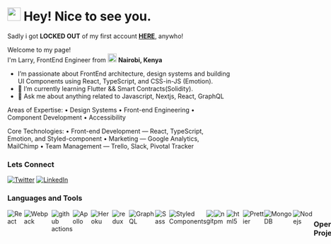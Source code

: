 <h1><img src="https://emojis.slackmojis.com/emojis/images/1531849430/4246/blob-sunglasses.gif?1531849430" width="30"/> Hey! Nice to see you.</h1>

<p>Sadly i got <b>LOCKED OUT</b> of my first account <td><a href="https://github.com/miami78"><b>HERE</b></a>, anywho! </p>

<p>Welcome to my page! </br> I'm Larry, FrontEnd Engineer from <img src="https://flagcdn.com/32x24/ke.png" width="20"/> <b>Nairobi, Kenya</b>

- I’m passionate about FrontEnd architecture, design systems and building UI Components using React, TypeScript, and CSS-in-JS (Emotion).
- 🌱  I’m currently learning Flutter && Smart Contracts(Solidity).
- 💬  Ask me about anything related to Javascript, Nextjs, React, GraphQL

Areas of Expertise:
• Design Systems
• Front-end Engineering
• Component Development
• Accessibility

Core Technologies: 
• Front-end Development — React, TypeScript, Emotion, and Styled-component
• Marketing — Google Analytics, MailChimp
• Team Management — Trello, Slack, Pivotal Tracker


<h3>Lets Connect</h3>

<p><a href="https://twitter.com/miamilarry78" target="_blank"><img alt="Twitter" src="https://img.shields.io/badge/twitter-%231DA1F2.svg?&style=for-the-badge&logo=twitter&logoColor=white" /></a> <a href="https://www.linkedin.com/in/larrymiami/" target="_blank"><img alt="LinkedIn" src="https://img.shields.io/badge/linkedin-%230077B5.svg?&style=for-the-badge&logo=linkedin&logoColor=white" /></a>
</p>


<h3>Languages and Tools</h3>

<div style="display:flex; flex-direction: row">
  <img alt="React" src="https://img.shields.io/badge/-React-45b8d8?style=flat-square&logo=react&logoColor=white" />
  <img alt="Webpack" src="https://img.shields.io/badge/-Webpack-8DD6F9?style=flat-square&logo=webpack&logoColor=white" /> 
  <img alt="github actions" src="https://img.shields.io/badge/-Github_Actions-2088FF?style=flat-square&logo=github-actions&logoColor=white" />
  <img alt="Apollo" src="https://img.shields.io/badge/-Apollo%20GraphQL-311C87?style=flat-square&logo=apollo-graphql&logoColor=white" />
  <img alt="Heroku" src="https://img.shields.io/badge/-Heroku-430098?style=flat-square&logo=heroku&logoColor=white" />
  <img alt="redux" src="https://img.shields.io/badge/-Redux-764ABC?style=flat-square&logo=redux&logoColor=white" />
  <img alt="GraphQL" src="https://img.shields.io/badge/-GraphQL-E10098?style=flat-square&logo=graphql&logoColor=white" />
  <img alt="Sass" src="https://img.shields.io/badge/-Sass-CC6699?style=flat-square&logo=sass&logoColor=white" />
  <img alt="Styled Components" src="https://img.shields.io/badge/-Styled_Components-db7092?style=flat-square&logo=styled-components&logoColor=white" />
  <img alt="git" src="https://img.shields.io/badge/-Git-F05032?style=flat-square&logo=git&logoColor=white" />
  <img alt="npm" src="https://img.shields.io/badge/-NPM-CB3837?style=flat-square&logo=npm&logoColor=white" />
  <img alt="html5" src="https://img.shields.io/badge/-HTML5-E34F26?style=flat-square&logo=html5&logoColor=white" />
  <img alt="Prettier" src="https://img.shields.io/badge/-Prettier-F7B93E?style=flat-square&logo=prettier&logoColor=white" />
  <img alt="MongoDB" src="https://img.shields.io/badge/-MongoDB-13aa52?style=flat-square&logo=mongodb&logoColor=white" />
  <img alt="Nodejs" src="https://img.shields.io/badge/-Nodejs-43853d?style=flat-square&logo=Node.js&logoColor=white" />
  

<h3>OpenSource Projects</h3>

<table>
  <thead align="center">
    <tr border: none;>
      <td><b>🎁 Projects</b></td>
      <td><b>⭐ Stars</b></td>
      <td><b>📚 Forks</b></td>
      <td><b>🛎 Issues</b></td>
      <td><b>📬 Pull requests</b></td>
    </tr>
  </thead>
  <tbody>
  <tr>
      <td><a href="https://github.com/miami78/webpack5-react-boilerplate"><b>webpack5-react-boilerplate</b></a>
      </td>
      <td><img alt="Stars" src="https://img.shields.io/github/stars/miami78/webpack5-react-boilerplate?style=for-the-badge"/></td>
      <td><img alt="Forks" src="https://img.shields.io/github/forks/miami78/webpack5-react-boilerplate?style=for-the-badge"/></td>
      <td><img alt="Issues" src="https://img.shields.io/github/issues/miami78/webpack5-react-boilerplate?style=for-the-badge"/></td>
      <td><img alt="Pull Requests" src="https://img.shields.io/github/issues-pr/miami78/webpack5-react-boilerplate?style=for-the-badge"/></td>
    </tr>
    <tr>
      <td><a href="https://github.com/miami78/nextjs-starter-pack"><b>nextjs-starter-pack</b></a>
      </td>
      <td><img alt="Stars" src="https://img.shields.io/github/stars/miami78/nextjs-starter-pack?style=for-the-badge"/></td>
      <td><img alt="Forks" src="https://img.shields.io/github/forks/miami78/nextjs-starter-pack?label=FORKS&style=for-the-badge"/></td>
      <td><img alt="Issues" src="https://img.shields.io/github/issues/miami78/nextjs-starter-pack?label=ISSUES&style=for-the-badge"/></td>
      <td><img alt="Pull Requests" src="https://img.shields.io/github/issues-pr/miami78/nextjs-starter-pack?style=for-the-badge"/></td>
    </tr>
        <tr>
      <td><a href="https://github.com/miami78/nextjs-mui-boilerplate"><b>nextjs-mui-boilerplate</b></a>
      </td>
      <td><img alt="Stars" src="https://img.shields.io/github/stars/miami78/nextjs-mui-boilerplate?style=for-the-badge"/></td>
      <td><img alt="Forks" src="https://img.shields.io/github/forks/miami78/nextjs-mui-boilerplate?label=FORKS&style=for-the-badge"/></td>
      <td><img alt="Issues" src="https://img.shields.io/github/issues/miami78/nextjs-mui-boilerplate?label=ISSUES&style=for-the-badge"/></td>
      <td><img alt="Pull Requests" src="https://img.shields.io/github/issues-pr/miami78/nextjs-mui-boilerplate?style=for-the-badge"/></td>
    </tr>
  <tbody>
</table>

![Miami's github stats](https://github-readme-stats.vercel.app/api?username=miami78)
